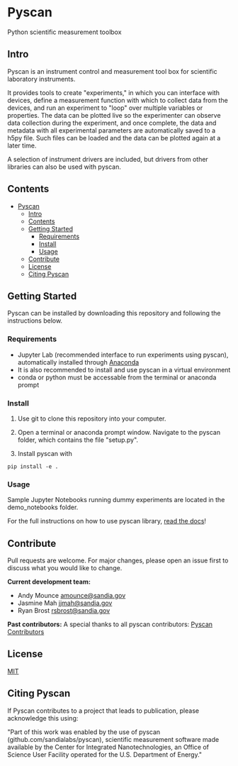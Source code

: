 # Pyscan

Python scientific measurement toolbox

## Intro

Pyscan is an instrument control and measurement tool box for scientific laboratory instruments.

It provides tools to create "experiments," in which you can interface with devices, define a measurement function with which to collect data from the devices, and run an experiment to "loop" over multiple variables or properties. The data can be plotted live so the experimenter can observe data collection during the experiment, and once complete, the data and metadata with all experimental parameters are automatically saved to a h5py file. Such files can be loaded and the data can be plotted again at a later time.

A selection of instrument drivers are included, but drivers from other libraries can also be used with pyscan.

## Contents

- [Pyscan](#pyscan)
  - [Intro](#intro)
  - [Contents](#contents)
  - [Getting Started](#getting-started)
    - [Requirements](#requirements)
    - [Install](#install)
    - [Usage](#usage)
  - [Contribute](#contribute)
  - [License](#license)
  - [Citing Pyscan](#citing-pyscan)

## Getting Started

Pyscan can be installed by downloading this repository and following the instructions below.

### Requirements

* Jupyter Lab (recommended interface to run experiments using pyscan), automatically installed through [Anaconda](https://www.anaconda.com)
* It is also recommended to install and use pyscan in a virtual environment
* conda or python must be accessable from the terminal or anaconda prompt

### Install

1. Use git to clone this repository into your computer.

2. Open a terminal or anaconda prompt window. Navigate to the pyscan folder, which contains the file "setup.py".

3. Install pyscan with

```
pip install -e .
```

### Usage

Sample Jupyter Notebooks running dummy experiments are located in the demo_notebooks folder.

For the full instructions on how to use pyscan library, [read the docs](https://pyscan.readthedocs.io/en/latest/)!

## Contribute

Pull requests are welcome. For major changes, please open an issue first to discuss what you would like to change.

**Current development team:**
- Andy Mounce amounce@sandia.gov
- Jasmine Mah jjmah@sandia.gov
- Ryan Brost rsbrost@sandia.gov

**Past contributors:**
A special thanks to all pyscan contributors: [Pyscan Contributors](https://github.com/sandialabs/pyscan/wiki/Pyscan-wall-of-fame#past-and-current-contributors)

## License
[MIT](https://choosealicense.com/licenses/mit/)

## Citing Pyscan

If Pyscan contributes to a project that leads to publication, please acknowledge this using:

"Part of this work was enabled by the use of pyscan (github.com/sandialabs/pyscan), scientific measurement software made available by the Center for Integrated Nanotechnologies, an Office of Science User Facility operated for the U.S. Department of Energy."
